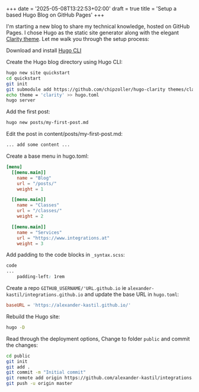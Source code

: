+++
date = '2025-05-08T13:22:53+02:00'
draft = true
title = 'Setup a based Hugo Blog on GitHub Pages'
+++

I'm starting a new blog to share my technical knowledge, hosted on GitHub Pages. I chose Hugo as the static site generator along with the elegant [Clarity theme](https://github.com/chipzoller/hugo-clarity). Let me walk you through the setup process:

Download and install [Hugo CLI](https://gohugo.io/installation/)

Create the Hugo blog directory using Hugo CLI:

```bash
hugo new site quickstart
cd quickstart
git init
git submodule add https://github.com/chipzoller/hugo-clarity themes/clarity
echo theme = 'clarity' >> hugo.toml
hugo server
```

Add the first post:

```bash
hugo new posts/my-first-post.md
```

Edit the post in content/posts/my-first-post.md:

```markdown
... add some content ...
```

Create a base menu in hugo.toml:

```toml
[menu]
  [[menu.main]]
    name = "Blog"
    url = "/posts/"
    weight = 1

  [[menu.main]]
    name = "Classes"
    url = "/classes/"
    weight = 2

  [[menu.main]]
    name = "Services"
    url = "https://www.integrations.at"
    weight = 3
```

Add padding to the code blocks in `_syntax.scss`:

```SCSS
code
...
    padding-left: 1rem
```

Create a repo `GITHUB_USERNAME/'URL.github.io` ie `alexander-kastil/integrations.github.io` and update the base URL in `hugo.toml`:

```toml
baseURL = 'https://alexander-kastil.github.io/'
```

Rebuild the Hugo site:

```bash
hugo -D
```

Read through the deployment options, Change to folder `public` and commit the changes:

```bash
cd public
git init
git add .
git commit -m "Initial commit"
git remote add origin https://github.com/alexander-kastil/integrations.github.io.git
git push -u origin master
```
